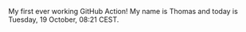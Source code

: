My first ever working GitHub Action!
My name is Thomas and today is Tuesday, 19 October, 08:21 CEST. 

